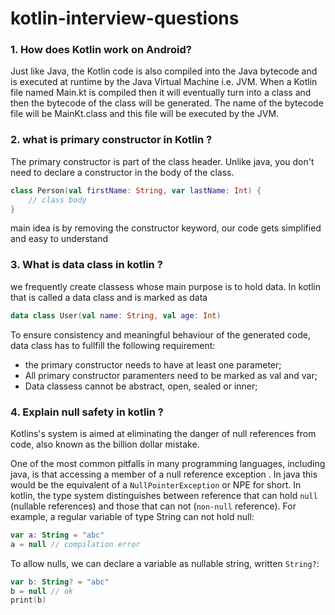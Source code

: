 # kotlin-interview-questions

### 1. How does Kotlin work on Android?
Just like Java, the Kotlin code is also compiled into the Java bytecode and is executed at runtime by the Java Virtual Machine i.e. JVM. When a Kotlin file named Main.kt is compiled then it will eventually turn into a class and then the bytecode of the class will be generated. The name of the bytecode file will be MainKt.class and this file will be executed by the JVM.

### 2. what is primary constructor in Kotlin ?
The primary constructor is part of the class header. Unlike java, you don't need to declare a constructor in the body of the class.

```kotlin
class Person(val firstName: String, var lastName: Int) {
    // class body
}
```
main idea is by removing the constructor keyword, our code gets simplified and easy to understand

### 3. What is data class in kotlin ?
we frequently create classess whose main purpose is to hold data. In kotlin that is called a data class and is marked as data

```kotlin
data class User(val name: String, val age: Int)
```
To ensure consistency and meaningful behaviour of the generated code, data class has to fullfill the following requirement:
* the primary constructor needs to have at least one parameter;
* All primary constructor paramenters need to be marked as val and var;
* Data classess cannot  be abstract, open, sealed or inner;

### 4. Explain null safety in kotlin ?
Kotlins's system is aimed at eliminating the danger of null references from code, also known as the billion dollar mistake.

One of the most common pitfalls in many programming languages, including java, is that accessing a member of a null reference exception . In java this would be the equivalent of a `NullPointerException` or NPE for short.
In kotlin, the type system distinguishes between reference that can hold `null` (nullable references) and those that can not (`non-null` reference). For example, a regular variable of type String can not hold null:

```kotlin
var a: String = "abc"
a = null // compilation error
```
To allow nulls, we can declare a variable as nullable string, written `String?`:
```kotlin
var b: String? = "abc"
b = null // ok
print(b)
```